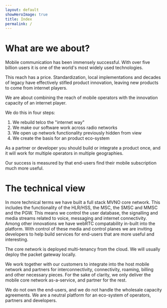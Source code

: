 ```yaml
---
layout: default
showHeroImage: true
title: Index
permalink: /
---
```


# What are we about?

Mobile communication has been immensely successful. With over five billion users it is one of the world's most widely used technologies. 

This reach has a price. Standardization, local implementations and decades of legacy have effectively stifled product innovation, leaving new products to come from internet players.

We are about combining the reach of mobile operators with the innovation capacity of an internet player. 

We do this in four steps: 
1. We rebuild telco the "internet way"
2. We make our software work across radio networks
3. We open up network functionality previously hidden from view 
4. We create the basis for an product eco-system

As a partner or developer you should build or integrate a product once, and it will work for multiple operators in multiple geographies.

Our success is measured by that end-users find their mobile subscription much more useful. 

# The technical view

In more technical terms we have built a full stack MVNO core network. This includes the functionality of the HLR/HSS, the MSC, the SMSC and MMSC and the PGW. This means we control the user database, the signalling and media streams related to voice, messaging and internet connectivity. Among other innovations we have webRTC compatability in-built into the platform. With control of these media and control planes we are inviting developers to help build services for end-users that are more useful and interesting. 

The core network is deployed multi-tenancy from the cloud. We will usually deploy the packet gateway locally. 

We work together with our customers to integrate into the host mobile network and partners for interconnectivity, connectivity, roaming, billing and other necessary pieces. For the sake of clarity, we only deliver the mobile core network as-a-service, and partner for the rest. 

We do not own the end-users, and we do not handle the wholesale capacity agreements. We are a neutral platform for an eco-system of operators, partners and developers. 

